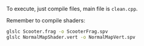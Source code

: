 To execute, just compile files, main file is `clean.cpp`.

Remember to compile shaders:
```bash
glslc Scooter.frag -o ScooterFrag.spv
glslc NormalMapShader.vert -o NormalMapVert.spv
```
